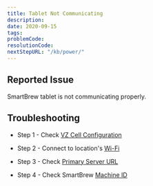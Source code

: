 ```yaml
---
title: Tablet Not Communicating
description:
date: 2020-09-15
tags:
problemCode:
resolutionCode:
nextStepURL: "/kb/power/"
---
```

## Reported Issue

SmartBrew tablet is not communicating properly.

## Troubleshooting

- Step 1 - Check [VZ Cell Configuration](/kb/power/no-vz-cell-data/)

- Step 2 - Connect to location's [Wi-Fi](/kb/power/connect-wifi/)

- Step 3 - Check [Primary Server URL](/kb/config/check-primary-server/)

- Step 4  - Check SmartBrew [Machine ID](/kb/config/check-machine-id/)
